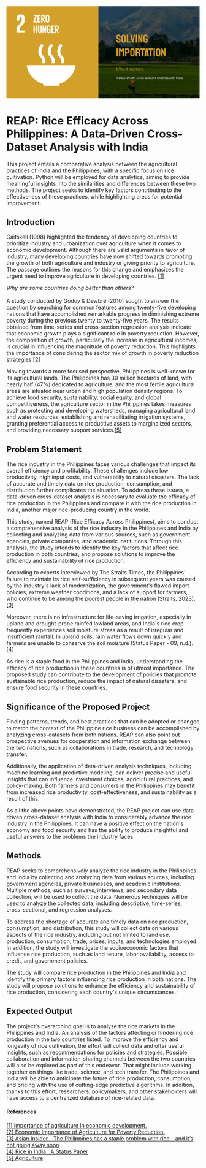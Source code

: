 <img src="assets/images/project-bat-404.png" width="1000" height="auto">

# REAP: Rice Efficacy Across Philippines: A Data-Driven Cross-Dataset Analysis with India

This project entails a comparative analysis between the agricultural practices of India and the Philippines, with a specific focus on rice cultivation. Python will be employed for data analytics, aiming to provide meaningful insights into the similarities and differences between these two methods. The project seeks to identify key factors contributing to the effectiveness of these practices, while highlighting areas for potential improvement.

## Introduction
Gaitskell (1998) highlighted the tendency of developing countries to prioritize industry and urbanization over agriculture when it comes to economic development. Although there are valid arguments in favor of industry, many developing countries have now shifted towards promoting the growth of both agriculture and industry or giving priority to agriculture. The passage outlines the reasons for this change and emphasizes the urgent need to improve agriculture in developing countries. 
[[1]](#section1)

*Why are some countries doing better than others?* <br><br>
A study conducted by Godoy & Dewbre (2010) sought to answer the question by  searching for common features among twenty-five developing nations that have accomplished remarkable progress in diminishing extreme poverty during the previous twenty to twenty-five years. The results obtained from time-series and cross-section regression analysis indicate that economic growth plays a significant role in poverty reduction. However, the composition of growth, particularly the increase in agricultural incomes, is crucial in influencing the magnitude of poverty reduction. This highlights the importance of considering the sector mix of growth in poverty reduction strategies.[[2]](#section2)

Moving towards a more focused perspective, Philippines is well-known for its agricultural lands. The Philippines has 30 million hectares of land, with nearly half (47%) dedicated to agriculture, and the most fertile agricultural areas are situated near urban and high population density regions. To achieve food security, sustainability, social equity, and global competitiveness, the agriculture sector in the Philippines takes measures such as protecting and developing watersheds, managing agricultural land and water resources, establishing and rehabilitating irrigation systems, granting preferential access to productive assets to marginalized sectors, and providing necessary support services.[[5]](#section5)

## Problem Statement

The rice industry in the Philippines faces various challenges that impact its overall efficiency and profitability. These challenges include low productivity, high input costs, and vulnerability to natural disasters. The lack of accurate and timely data on rice production, consumption, and distribution further complicates the situation. To address these issues, a data-driven cross-dataset analysis is necessary to evaluate the efficacy of rice production in the Philippines and compare it with the rice production in India, another major rice-producing country in the world. 

This study, named REAP (Rice Efficacy Across Philippines), aims to conduct a comprehensive analysis of the rice industry in the Philippines and India by collecting and analyzing data from various sources, such as government agencies, private companies, and academic institutions. Through this analysis, the study intends to identify the key factors that affect rice production in both countries, and propose solutions to improve the efficiency and sustainability of rice production.

According to experts interviewed by The Straits Times, the Philippines' failure to maintain its rice self-sufficiency in subsequent years was caused by the industry's lack of modernization, the government's flawed import policies, extreme weather conditions, and a lack of support for farmers, who continue to be among the poorest people in the nation (Straits, 2023).[[3]](#section3)

Moreover, there is no infrastructure for life-saving irrigation, especially in upland and drought-prone rainfed lowland areas, and India's rice crop frequently experiences soil moisture stress as a result of irregular and insufficient rainfall. In upland soils, rain water flows down quickly and farmers are unable to conserve the soil moisture (Status Paper - 09, n.d.).[[4]](#section4)

As rice is a staple food in the Philippines and India, understanding the efficacy of rice production in these countries is of utmost importance. The proposed study can contribute to the development of policies that promote sustainable rice production, reduce the impact of natural disasters, and ensure food security in these countries.

## Significance of the Proposed Project

Finding patterns, trends, and best practices that can be adopted or changed to match the context of the Philippine rice business can be accomplished by analyzing cross-datasets from both nations. REAP can also point out prospective avenues for cooperation and information exchange between the two nations, such as collaborations in trade, research, and technology transfer.

Additionally, the application of data-driven analysis techniques, including machine learning and predictive modeling, can deliver precise and useful insights that can influence investment choices, agricultural practices, and policy-making. Both farmers and consumers in the Philippines may benefit from increased rice productivity, cost-effectiveness, and sustainability as a result of this.

As all the above points have demonstrated, the REAP project can use data-driven cross-dataset analysis with India to considerably advance the rice industry in the Philippines. It can have a positive effect on the nation's economy and food security and has the ability to produce insightful and useful answers to the problems the industry faces.

## Methods
REAP seeks to comprehensively analyze the rice industry in the Philippines and India by collecting and analyzing data from various sources, including government agencies, private businesses, and academic institutions. Multiple methods, such as surveys, interviews, and secondary data collection, will be used to collect the data. Numerous techniques will be used to analyze the collected data, including descriptive, time-series, cross-sectional, and regression analyses.

To address the shortage of accurate and timely data on rice production, consumption, and distribution, this study will collect data on various aspects of the rice industry, including but not limited to land use, production, consumption, trade, prices, inputs, and technologies employed. In addition, the study will investigate the socioeconomic factors that influence rice production, such as land tenure, labor availability, access to credit, and government policies.

The study will compare rice production in the Philippines and India and identify the primary factors influencing rice production in both nations. The study will propose solutions to enhance the efficiency and sustainability of rice production, considering each country's unique circumstances..


## Expected Output

The project's overarching goal is to analyze the rice markets in the Philippines and India. An analysis of the factors affecting or hindering rice production in the two countries listed. To improve the efficiency and longevity of rice cultivation, the effort will collect data and offer useful insights, such as recommendations for policies and strategies. Possible collaboration and information-sharing channels between the two countries will also be explored as part of this endeavor. That might include working together on things like trade, science, and tech transfer. The Philippines and India will be able to anticipate the future of rice production, consumption, and pricing with the use of cutting-edge predictive algorithms. In addition, thanks to this effort, researchers, policymakers, and other stakeholders will have access to a centralized database of rice-related data.






#### References
<a name="section1" href="https://www.cabdirect.org/cabdirect/abstract/19691800137">
[1] Importance of agriculture in economic development.</a><br>
<a name="section2" href="https://d1wqtxts1xzle7.cloudfront.net/54899047/enomics_poverty-libre.pdf?1509681053=&response-content-disposition=inline%3B+filename%3DEconomic_Importance_of_Agriculture_for_P.pdf&Expires=1682270407&Signature=NydW5a4vTOJGb6u8mhwqzOrnnd4wOLbUnRdJkpeC7mbrImULg9s3W62hUdQuqZ2axYVX62CRExnTrBJ81RIWHX2BKipjiLxidHiDE~7DH6Yq-8MeP0FwJ-x-UKZq8CPF6976kpxfoCXKzAGVjRIfOLguKTbbFphgthuvR3xh4lFPdr9QFHaSLS9gx5IWbo8hd15tDYF6iRbghHIcXIbDJTrc9eRgR8fsshrPxd3NiFpg~r2bWo9Z36DLEIqnv8vOFrwWK-cTpmhqmygGqxxMdinuI5RsnmOhf6dXzPDgj7NipRZTHVc4t-OPe0PRygGn4nXhxGV6PBbcuhCRp0nuxw__&Key-Pair-Id=APKAJLOHF5GGSLRBV4ZA">
[2] Economic Importance of Agriculture for Poverty Reduction.</a><br>
<a name="section3" href="https://www.thestar.com.my/aseanplus/aseanplus-news/2023/01/22/asian-insider---the-philippines-has-a-staple-problem-with-rice---and-its-not-going-away-soon#:~:text=Experts%20told%20The%20Straits%20Times,remain%20among%20the%20country's%20poorest."> 
[3] Asian Insider - The Philippines has a staple problem with rice – and it’s not going away soon</a><br>
<a name="section4" href="https://drdpat.bih.nic.in/Status%20Paper%20-%2009.htm#:~:text=Often%20rice%20crop%20suffers%20with,drought%20prone%20rainfed%20lowland%20areas.">
[4] Rice in India : A Status Paper</a><br>
<a name="section5" href="https://pinas.dlsu.edu.ph/gov/agriculture.html"> [5] Agriculture </a>
